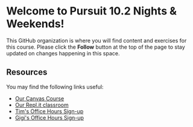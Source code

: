 
# Welcome to Pursuit 10.2 Nights & Weekends!

This GitHub organization is where you will find content and exercises for this course. Please click the **Follow** button at the top of the page to stay updated on changes happening in this space.

## Resources

You may find the following links useful:

- [Our Canvas Course](https://pursuit.instructure.com/courses/28)
- [Our Repl.it classroom](https://replit.com/team/10-2-pursuit)
- [Tim's Office Hours Sign-up](https://calendly.com/tim-pursuit/tim-s-office-hours?month=2023-03)
- [Gigi's Office Hours Sign-up]()
